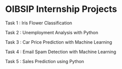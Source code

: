 # OIBSIP Internship Projects

Task 1 : Iris Flower Classification 

Task 2 : Unemployment Analysis with Python

Task 3 : Car Price Prediction with Machine Learning

Task 4 : Email Spam Detection with Machine Learning

Task 5 : Sales Prediction using Python
